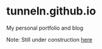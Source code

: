 # tunneln.github.io
My personal portfolio and blog


Note: Still under construction [here]([noelnegusse.com)
